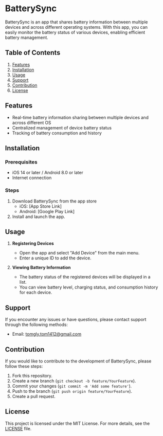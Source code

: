 # BatterySync

BatterySync is an app that shares battery information between multiple devices and across different operating systems. With this app, you can easily monitor the battery status of various devices, enabling efficient battery management.

## Table of Contents
1. [Features](#features)
2. [Installation](#installation)
3. [Usage](#usage)
4. [Support](#support)
5. [Contribution](#contribution)
6. [License](#license)

## Features
- Real-time battery information sharing between multiple devices and across different OS
- Centralized management of device battery status
- Tracking of battery consumption and history

## Installation
### Prerequisites
- iOS 14 or later / Android 8.0 or later
- Internet connection

### Steps
1. Download BatterySync from the app store
   - iOS: [App Store Link]
   - Android: [Google Play Link]
2. Install and launch the app.

## Usage
1. **Registering Devices**
   - Open the app and select "Add Device" from the main menu.
   - Enter a unique ID to add the device.

2. **Viewing Battery Information**
   - The battery status of the registered devices will be displayed in a list.
   - You can view battery level, charging status, and consumption history for each device.

## Support
If you encounter any issues or have questions, please contact support through the following methods:
- Email: tomgly.tom1412@gmail.com

## Contribution
If you would like to contribute to the development of BatterySync, please follow these steps:
1. Fork this repository.
2. Create a new branch (`git checkout -b feature/YourFeature`).
3. Commit your changes (`git commit -m 'Add some feature'`).
4. Push to the branch (`git push origin feature/YourFeature`).
5. Create a pull request.

## License
This project is licensed under the MIT License. For more details, see the [LICENSE](LICENSE) file.